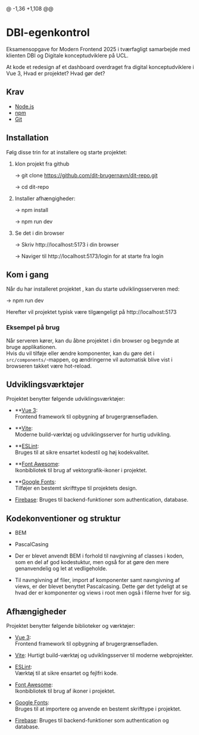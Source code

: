 @ -1,36 +1,108 @@

# DBI-egenkontrol
Eksamensopgave for Modern Frontend 2025 i tværfagligt samarbejde med klienten DBI og Digitale konceptudviklere på UCL. 

At kode et redesign af et dashboard overdraget fra digital konceptudviklere i Vue 3, 
Hvad er projektet? Hvad gør det?



## Krav
- [Node.js](https://nodejs.org/) 
- [npm](https://www.npmjs.com/) 
- [Git](https://git-scm.com/) 




## Installation
Følg disse trin for at installere og starte projektet:

1. klon projekt fra github

   -> git clone https://github.com/dit-brugernavn/dit-repo.git
   
   -> cd dit-repo 

2. Installer afhængigheder:

    -> npm install 

    -> npm run dev

3. Se det i din browser 

    -> Skriv http://localhost:5173 i din browser
    
    -> Naviger til http://localhost:5173/login for at starte fra login





## Kom i gang
Når du har installeret projektet , kan du starte udviklingsserveren med:

-> npm run dev

Herefter vil projektet typisk være tilgængeligt på http://localhost:5173


### Eksempel på brug

Når serveren kører, kan du åbne projektet i din browser og begynde at bruge applikationen.  
Hvis du vil tilføje eller ændre komponenter, kan du gøre det i `src/components/`-mappen, og ændringerne vil automatisk blive vist i browseren takket være hot-reload.




## Udviklingsværktøjer
Projektet benytter følgende udviklingsværktøjer:

- **[Vue 3](https://vuejs.org/):  
  Frontend framework til opbygning af brugergrænsefladen.

- **[Vite](https://vitejs.dev/):  
  Moderne build-værktøj og udviklingsserver for hurtig udvikling.

- **[ESLint](https://eslint.org/):  
  Bruges til at sikre ensartet kodestil og høj kodekvalitet.

- **[Font Awesome](https://fontawesome.com/):  
  Ikonbibliotek til brug af vektorgrafik-ikoner i projektet.

- **[Google Fonts](https://fonts.google.com/):  
  Tilføjer en bestemt skrifttype til projektets design.

- [Firebase](https://firebase.google.com/):
    Bruges til backend-funktioner som authentication, database.


## Kodekonventioner og struktur
- BEM
- PascalCasing

- Der er blevet anvendt BEM i forhold til navgivning af classes i koden, som en del af god kodestuktur, men også for at gøre den mere genanvendelig og let at vedligeholde.

- Til navngivning af filer, import af komponenter samt navngivning af views, er der blevet benyttet Pascalcasing. Dette gør det tydeligt at se hvad der er komponenter og views i root men også i filerne hver for sig. 




## Afhængigheder
Projektet benytter følgende biblioteker og værktøjer:

- [Vue 3](https://vuejs.org/):  
  Frontend framework til opbygning af brugergrænsefladen.

- [Vite](https://vitejs.dev/): 
  Hurtigt build-værktøj og udviklingsserver til moderne webprojekter.

- [ESLint](https://eslint.org/):  
  Værktøj til at sikre ensartet og fejlfri kode.

- [Font Awesome](https://fontawesome.com/):  
  Ikonbibliotek til brug af ikoner i projektet.

- [Google Fonts](https://fonts.google.com/):  
  Bruges til at importere og anvende en bestemt skrifttype i projektet.

- [Firebase](https://firebase.google.com/):
  Bruges til backend-funktioner som authentication og database.